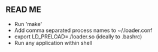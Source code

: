 READ ME
-------

* Run 'make'
* Add comma separated process names to ~/.loader.conf
* export LD_PRELOAD=<path>./loader.so (ideally to .bashrc)
* Run any application within shell
